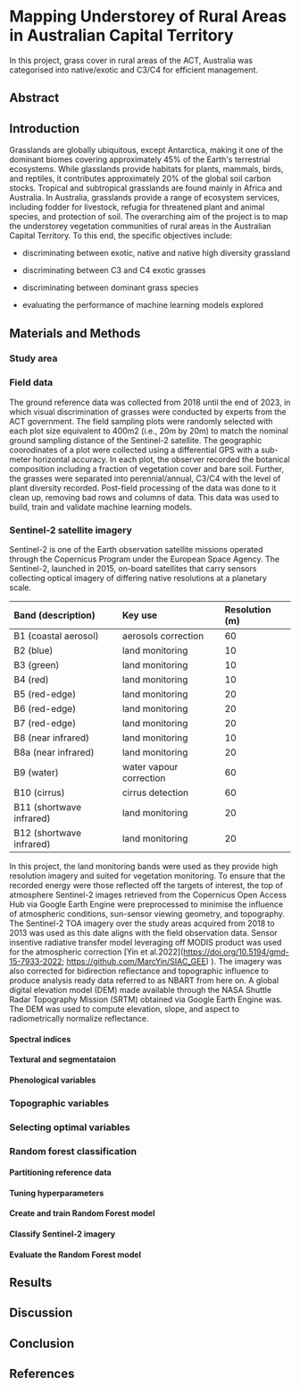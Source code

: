 # Mapping Understorey of Rural Areas in Australian Capital Territory

In this project, grass cover in rural areas of the ACT, Australia was categorised into native/exotic and C3/C4 for efficient management.


## Abstract



## Introduction

Grasslands are globally ubiquitous, except Antarctica, making it one of the dominant biomes covering approximately 45% of the Earth's terrestrial ecosystems. While glasslands provide habitats for plants, mammals, birds, and reptiles, it contributes approximately 20% of the global soil carbon stocks. Tropical and subtropical grasslands are found mainly in Africa and Australia. In Australia, grasslands provide a range of ecosystem services, including fodder for livestock, refugia for threatened plant and animal species, and protection of soil. 
The overarching aim of the project is to map the understorey vegetation communities of rural areas in the Australian Capital Territory. To this end, the specific objectives include: <br>
- discriminating between exotic, native and native high diversity grassland <br>

- discriminating between C3 and C4 exotic grasses <br>

- discriminating between dominant grass species <br>

- evaluating the performance of machine learning models explored


## Materials and Methods


### Study area




### Field data
The ground reference data was collected from 2018 until the end of 2023, in which visual discrimination of grasses were conducted by experts from the ACT government. The field sampling plots were randomly selected with each plot size equivalent to 400m2 (i.e., 20m by 20m) to match the nominal ground sampling distance of the Sentinel-2 satellite. The geographic coorodinates of a plot were collected using a differential GPS with a sub-meter horizontal accuracy. In each plot, the observer recorded the botanical composition including a fraction of vegetation cover and bare soil. Further, the grasses were separated into perennial/annual, C3/C4 with the level of plant diversity recorded. Post-field processing of the data was done to it clean up, removing bad rows and columns of data. This data was used to build, train and validate machine learning models.





### Sentinel-2 satellite imagery

Sentinel-2 is one of the Earth observation satellite missions operated through the Copernicus Program under the European Space Agency. The Sentinel-2, launched in 2015, on-board satellites that carry sensors collecting optical imagery of differing native resolutions at a planetary scale.


|Band (description)|Key use|Resolution (m)|
|:----|:----|:---|
|B1 (coastal aerosol) |aerosols correction|60|
|B2 (blue) |land monitoring|10|
|B3 (green) |land monitoring|10|
|B4 (red) |land monitoring|10|
|B5 (red-edge) |land monitoring|20|
|B6 (red-edge) |land monitoring|20|
|B7 (red-edge) |land monitoring|20|
|B8 (near infrared) |land monitoring|10|
|B8a (near infrared) |land monitoring|20|
|B9 (water) |water vapour correction|60|
|B10 (cirrus) |cirrus detection|60|
|B11 (shortwave infrared) |land monitoring|20|
|B12 (shortwave infrared) |land monitoring|20|


In this project, the land monitoring bands were used as they provide high resolution imagery and suited for vegetation monitoring. To ensure that the recorded energy were those reflected off the targets of interest, the top of atmosphere Sentinel-2 images retrieved from the Copernicus Open Access Hub via Google Earth Engine were preprocessed to minimise the influence of atmospheric conditions, sun-sensor viewing geometry, and topography. The Sentinel-2 TOA imagery over the study areas acquired from 2018 to 2013 was used as this date aligns with the field observation data. Sensor insentive radiative transfer model leveraging off MODIS product was used for the atmospheric correction [Yin et al.2022](https://doi.org/10.5194/gmd-15-7933-2022; https://github.com/MarcYin/SIAC_GEE)
). The imagery was also corrected for bidirection reflectance and topographic influence to produce analysis ready data referred to as NBART from here on. A global digital elevation model (DEM) made available through the NASA Shuttle Radar Topography Mission (SRTM) obtained via Google Earth Engine was. The DEM was used to compute elevation, slope, and aspect to radiometrically normalize reflectance. 


#### Spectral indices



#### Textural and segmentataion 




#### Phenological variables



### Topographic variables




### Selecting optimal variables 



### Random forest classification



#### Partitioning reference data



#### Tuning hyperparameters



#### Create and train Random Forest model



#### Classify Sentinel-2 imagery



#### Evaluate the Random Forest model





## Results




## Discussion




## Conclusion




## References
